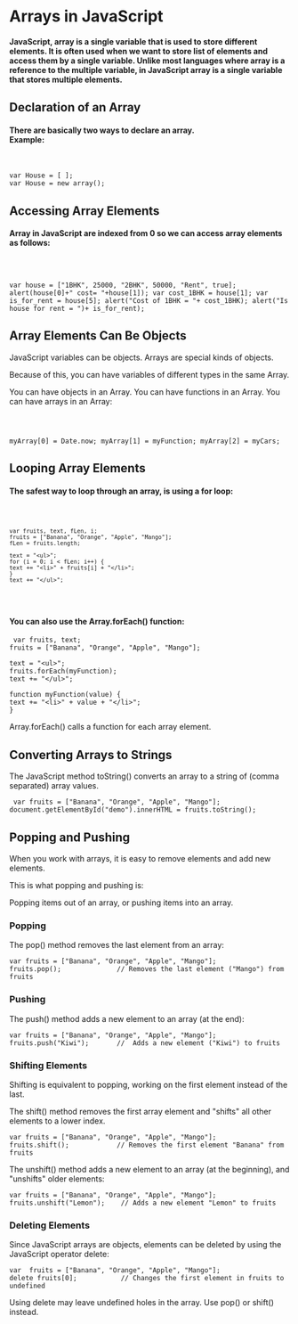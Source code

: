 <h1>Arrays in JavaScript</h1>

<h4> JavaScript, array is a single variable that is used to store different elements. It is often used when we want to store list of elements and access them by a single variable. Unlike most languages where array is a reference to the multiple variable, in JavaScript array is a single variable that stores multiple elements.</h4> 


<h2>Declaration of an Array</h2>
<h4>There are basically two ways to declare an array.<br>
Example:</h4><br>

    var House = [ ];     
    var House = new array(); 
    
<h2> Accessing Array Elements </h2>
<h4>Array in JavaScript are indexed from 0 so we can access array elements as follows:</h4>
<code>
    
    
var house = ["1BHK", 25000, "2BHK", 50000, "Rent", true]; 
alert(house[0]+" cost= "+house[1]); 
var cost_1BHK = house[1]; 
var is_for_rent = house[5]; 
alert("Cost of 1BHK = "+ cost_1BHK); 
alert("Is house for rent = ")+ is_for_rent);
</code>
<h2>Array Elements Can Be Objects</h2>

JavaScript variables can be objects. Arrays are special kinds of objects.

Because of this, you can have variables of different types in the same Array.

You can have objects in an Array. You can have functions in an Array. You can have arrays in an Array:

<code>
    
    
myArray[0] = Date.now;
myArray[1] = myFunction;
myArray[2] = myCars;
</code>

<h2>Looping Array Elements</h2>

<h4>The safest way to loop through an array, is using a for loop:</h4>
<code> 
    
    var fruits, text, fLen, i;
    fruits = ["Banana", "Orange", "Apple", "Mango"];
    fLen = fruits.length;

    text = "<ul>";
    for (i = 0; i < fLen; i++) {
    text += "<li>" + fruits[i] + "</li>";
    }
    text += "</ul>";                    
   </code>
   
  <h4> You can also use the Array.forEach() function:</h4>

     var fruits, text;
    fruits = ["Banana", "Orange", "Apple", "Mango"];

    text = "<ul>";
    fruits.forEach(myFunction);
    text += "</ul>";

    function myFunction(value) {
    text += "<li>" + value + "</li>";
    } 
    
   Array.forEach() calls a function for each array element.

<h2>Converting Arrays to Strings</h2>

The JavaScript method toString() converts an array to a string of (comma separated) array values.

     var fruits = ["Banana", "Orange", "Apple", "Mango"];
    document.getElementById("demo").innerHTML = fruits.toString();
    
    
<h2>Popping and Pushing</h2>

When you work with arrays, it is easy to remove elements and add new elements.

This is what popping and pushing is:

Popping items out of an array, or pushing items into an array.    

<h3>Popping</h3>

The pop() method removes the last element from an array:

    var fruits = ["Banana", "Orange", "Apple", "Mango"];
    fruits.pop();              // Removes the last element ("Mango") from fruits 
    
    
<h3>Pushing</h3>

The push() method adds a new element to an array (at the end):

    var fruits = ["Banana", "Orange", "Apple", "Mango"];
    fruits.push("Kiwi");       //  Adds a new element ("Kiwi") to fruits 
    
  <h3>Shifting Elements</h3>

Shifting is equivalent to popping, working on the first element instead of the last.

The shift() method removes the first array element and "shifts" all other elements to a lower index.

    var fruits = ["Banana", "Orange", "Apple", "Mango"];
    fruits.shift();            // Removes the first element "Banana" from fruits   
    
The unshift() method adds a new element to an array (at the beginning), and "unshifts" older elements:

    var fruits = ["Banana", "Orange", "Apple", "Mango"];
    fruits.unshift("Lemon");    // Adds a new element "Lemon" to fruits 
    
 <h3>Deleting Elements</h3>

Since JavaScript arrays are objects, elements can be deleted by using the JavaScript operator delete:

    var  fruits = ["Banana", "Orange", "Apple", "Mango"];
    delete fruits[0];           // Changes the first element in fruits to undefined

Using delete may leave undefined holes in the array. Use pop() or shift() instead.

    
